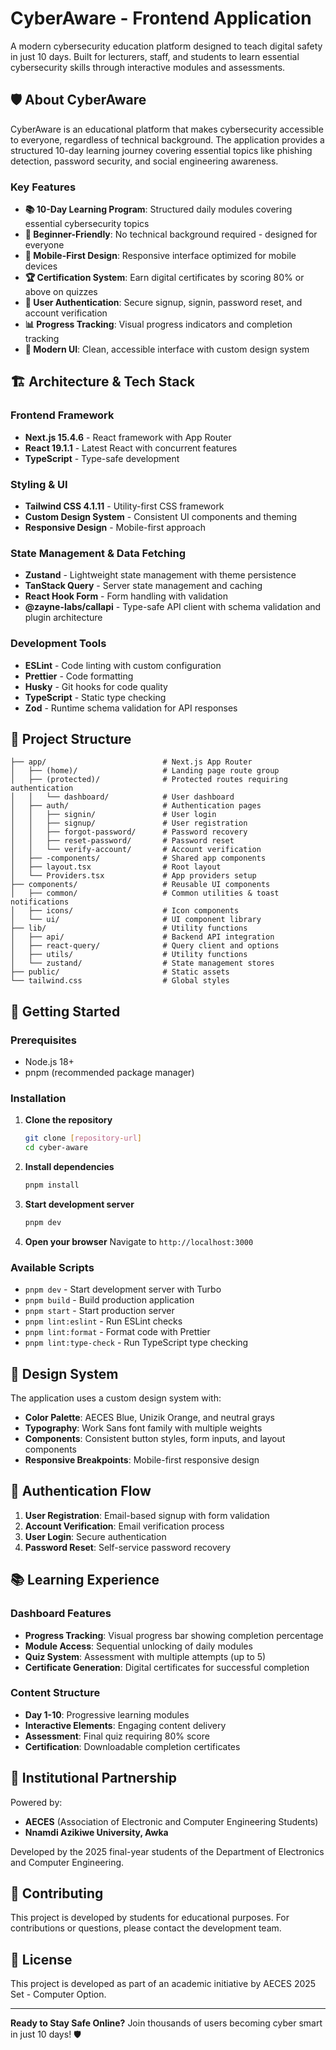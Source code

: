 # CyberAware - Frontend Application

A modern cybersecurity education platform designed to teach digital safety in just 10 days. Built for lecturers, staff, and students to learn essential cybersecurity skills through interactive modules and assessments.

## 🛡️ About CyberAware

CyberAware is an educational platform that makes cybersecurity accessible to everyone, regardless of technical background. The application provides a structured 10-day learning journey covering essential topics like phishing detection, password security, and social engineering awareness.

### Key Features

- **📚 10-Day Learning Program**: Structured daily modules covering essential cybersecurity topics
- **🎯 Beginner-Friendly**: No technical background required - designed for everyone
- **📱 Mobile-First Design**: Responsive interface optimized for mobile devices
- **🏆 Certification System**: Earn digital certificates by scoring 80% or above on quizzes
- **🔐 User Authentication**: Secure signup, signin, password reset, and account verification
- **📊 Progress Tracking**: Visual progress indicators and completion tracking
- **🎨 Modern UI**: Clean, accessible interface with custom design system

## 🏗️ Architecture & Tech Stack

### Frontend Framework
- **Next.js 15.4.6** - React framework with App Router
- **React 19.1.1** - Latest React with concurrent features
- **TypeScript** - Type-safe development

### Styling & UI
- **Tailwind CSS 4.1.11** - Utility-first CSS framework
- **Custom Design System** - Consistent UI components and theming
- **Responsive Design** - Mobile-first approach

### State Management & Data Fetching
- **Zustand** - Lightweight state management with theme persistence
- **TanStack Query** - Server state management and caching
- **React Hook Form** - Form handling with validation
- **@zayne-labs/callapi** - Type-safe API client with schema validation and plugin architecture

### Development Tools
- **ESLint** - Code linting with custom configuration
- **Prettier** - Code formatting
- **Husky** - Git hooks for code quality
- **TypeScript** - Static type checking
- **Zod** - Runtime schema validation for API responses

## 📁 Project Structure

```
├── app/                          # Next.js App Router
│   ├── (home)/                   # Landing page route group
│   ├── (protected)/              # Protected routes requiring authentication
│   │   └── dashboard/            # User dashboard
│   ├── auth/                     # Authentication pages
│   │   ├── signin/               # User login
│   │   ├── signup/               # User registration
│   │   ├── forgot-password/      # Password recovery
│   │   ├── reset-password/       # Password reset
│   │   └── verify-account/       # Account verification
│   ├── -components/              # Shared app components
│   ├── layout.tsx                # Root layout
│   └── Providers.tsx             # App providers setup
├── components/                   # Reusable UI components
│   ├── common/                   # Common utilities & toast notifications
│   ├── icons/                    # Icon components
│   └── ui/                       # UI component library
├── lib/                          # Utility functions
│   ├── api/                      # Backend API integration
│   ├── react-query/              # Query client and options
│   ├── utils/                    # Utility functions
│   └── zustand/                  # State management stores
├── public/                       # Static assets
└── tailwind.css                  # Global styles
```

## 🚀 Getting Started

### Prerequisites
- Node.js 18+
- pnpm (recommended package manager)

### Installation

1. **Clone the repository**
   ```bash
   git clone [repository-url]
   cd cyber-aware
   ```

2. **Install dependencies**
   ```bash
   pnpm install
   ```

3. **Start development server**
   ```bash
   pnpm dev
   ```

4. **Open your browser**
   Navigate to `http://localhost:3000`

### Available Scripts

- `pnpm dev` - Start development server with Turbo
- `pnpm build` - Build production application
- `pnpm start` - Start production server
- `pnpm lint:eslint` - Run ESLint checks
- `pnpm lint:format` - Format code with Prettier
- `pnpm lint:type-check` - Run TypeScript type checking

## 🎨 Design System

The application uses a custom design system with:

- **Color Palette**: AECES Blue, Unizik Orange, and neutral grays
- **Typography**: Work Sans font family with multiple weights
- **Components**: Consistent button styles, form inputs, and layout components
- **Responsive Breakpoints**: Mobile-first responsive design

## 🔐 Authentication Flow

1. **User Registration**: Email-based signup with form validation
2. **Account Verification**: Email verification process
3. **User Login**: Secure authentication
4. **Password Reset**: Self-service password recovery

## 📚 Learning Experience

### Dashboard Features
- **Progress Tracking**: Visual progress bar showing completion percentage
- **Module Access**: Sequential unlocking of daily modules
- **Quiz System**: Assessment with multiple attempts (up to 5)
- **Certificate Generation**: Digital certificates for successful completion

### Content Structure
- **Day 1-10**: Progressive learning modules
- **Interactive Elements**: Engaging content delivery
- **Assessment**: Final quiz requiring 80% score
- **Certification**: Downloadable completion certificates

## 🏫 Institutional Partnership

Powered by:
- **AECES** (Association of Electronic and Computer Engineering Students)
- **Nnamdi Azikiwe University, Awka**

Developed by the 2025 final-year students of the Department of Electronics and Computer Engineering.

## 🤝 Contributing

This project is developed by students for educational purposes. For contributions or questions, please contact the development team.

## 📄 License

This project is developed as part of an academic initiative by AECES 2025 Set - Computer Option.

---

**Ready to Stay Safe Online?** Join thousands of users becoming cyber smart in just 10 days! 🛡️